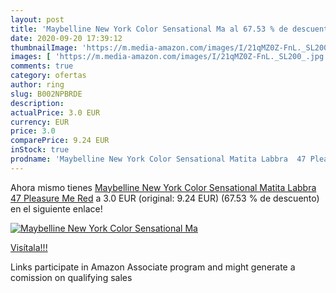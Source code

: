 ```yaml
---
layout: post
title: 'Maybelline New York Color Sensational Ma al 67.53 % de descuento'
date: 2020-09-20 17:39:12
thumbnailImage: 'https://m.media-amazon.com/images/I/21qMZ0Z-FnL._SL200_.jpg'
images: [ 'https://m.media-amazon.com/images/I/21qMZ0Z-FnL._SL200_.jpg' ]
comments: true
category: ofertas
author: ring
slug: B002NPBRDE
description:
actualPrice: 3.0 EUR
currency: EUR
price: 3.0
comparePrice: 9.24 EUR
inStock: true
prodname: 'Maybelline New York Color Sensational Matita Labbra  47 Pleasure Me Red'
---
```


Ahora mismo tienes [Maybelline New York Color Sensational Matita Labbra  47 Pleasure Me Red](https://www.amazon.it/dp/B002NPBRDE/?tag=tolees00-21) a 3.0 EUR (original: 9.24 EUR) (67.53 %  de descuento) en el siguiente enlace!

[![Maybelline New York Color Sensational Ma](https://m.media-amazon.com/images/I/21qMZ0Z-FnL._SL200_.jpg)](https://www.amazon.it/dp/B002NPBRDE/?tag=tolees00-21)

[Visítala!!!](https://www.amazon.it/dp/B002NPBRDE/?tag=tolees00-21)

Links participate in Amazon Associate program and might generate a comission on qualifying sales
